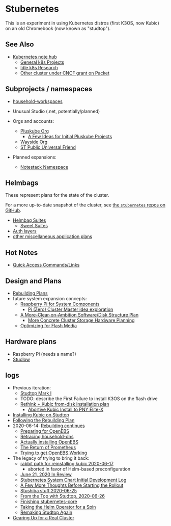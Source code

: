 # Stubernetes

This is an experiment in using Kubernetes distros (first K3OS, now Kubic) on an old Chromebook (now known as "studtop").

## See Also

- [Kubernetes note hub](f7ab56ca-06db-4c96-808f-4d0b0ee47819.md)
  - [General k8s Projects](950653f7-1ddf-4a58-a8bd-e3d2df544bb4.md)
  - [Idle k8s Research](fe193832-2ffa-4cd4-a458-ec2c73cbe9b3.md)
  - [Other cluster under CNCF grant on Packet](a7a77b82-cf6d-4837-93f3-4371018f7f7a.md)

## Subprojects / namespaces

- [household-workspaces](98583255-8ee5-4d4d-aade-92dbdde01f63.md)

- Unusual Studio (.net, potentially/planned)
- Orgs and accounts:
  - [Pluskube Org](5a693b09-a5ea-4305-a375-2aaff05f1048.md)
    - [A Few Ideas for Initial Pluskube Projects](7febb0b3-9449-4b79-94e8-35c7f90e489e.md)
  - [Wayside Org](3d49b071-e0f1-4c21-99f0-c8be7b2361dc.md)
  - [ST Public Universal Friend](1b61dbdc-5013-4ca8-825e-6d49db1eca61.md)
- Planned expansions:
  - [Notestack Namespace](40517705-1f53-4629-8fe3-cc6733bcf3b0.md)

## Helmbags

These represent plans for the state of the cluster.

For a more up-to-date snapshot of the cluster, see [the `stubernetes` repos on GitHub](https://github.com/search?q=user%3Astuartpb+stubernetes).

- [Helmbag Suites](a6b94843-8569-4a45-a25d-ae69a2d9fc22.md)
  - [Sweet Suites](24f2321c-bb1a-4f89-a820-5d74409ae1bb.md)
- [Auth layers](3742c69e-5707-449a-a23c-ae56f2931114.md)
- [other miscellaneous application plans](2f104233-0b1b-46c0-a60a-ff2ceadff47b.md)

## Hot Notes

- [Quick Access Commands/Links](8b628486-97a4-4439-a7ab-8cde0c7b6b59.md)

## Design and Plans

- [Rebuilding Plans](9e684107-b6e6-4ef5-9541-41db74ccf19c.md)
- future system expansion concepts:
  - [Raspberry Pi for System Components](c25a1b6a-875b-4fde-96c0-98464511170b.md)
    - [Pi (Zero) Cluster Master idea exploration](0350472e-ecb7-4e9f-a50b-48595cd95204.md)
  - [A More-Clear-on-Ambition Software/Disk Structure Plan](eca090fd-7edb-4d56-9a5b-6f1836b1412c.md)
    - [More Concrete Cluster Storage Hardware Planning](72c757ac-be67-4aec-8fe6-42892e0e88d3.md)
  - [Optimizing for Flash Media](e64f550b-a14e-4ca8-a68a-0b88a07051e1.md)

## Hardware plans

- Raspberry Pi (needs a name?)
- [Studlow](5ad7f8ad-00fa-4df1-b99c-aba20b89f222.md)

## logs

- Previous iteration:
  - [Studtop Mark I](9af1ee19-ac0a-46e1-8a9c-d6815a455f4f.md)
  - TODO: describe the First Failure to install K3OS on the flash drive
  - [Rethink + Kubic from-disk installation plan](7de423da-53fb-499d-bd6c-59fb5d004163.md)
    - [Abortive Kubic Install to PNY Elite-X](3e9a1fd5-79c0-45ee-bf29-bffb9ed6a004.md)
- [Installing Kubic on Studtop](55aeedd3-c454-4e9f-bd5c-09c654d62965.md)
- [Following the Rebuilding Plan](2d2421e6-4ef4-4a37-aaa8-bd6fa0f81a0d.md)
- 2020-06-14: [Rebuilding continues](623a3875-457f-4655-b193-5d169fb12823.md)
  - [Preparing for OpenEBS](4fcce049-7817-4182-9330-4a2ee9803b1e.md)
  - [Retracing household-dns](4094f9be-62eb-430c-9292-1728894718fe.md)
  - [Actually installing OpenEBS](4cbb0df2-0ef7-4678-a394-a1e547069804.md)
  - [The Return of Prometheus](535fc2bc-7b0d-4b98-a7a3-f3562334ef97.md)
  - [Trying to get OpenEBS Working](4d85dd50-a1f9-414b-bbfb-fdc9605e888d.md)
- The legacy of trying to bring it back:
  - [rabbit path for reinstalling kubic 2020-06-17](58ebafed-21df-46da-9c7a-ff91f51f06f8.md)
    - aborted in favor of Helm-based preconfiguration
  - [June 21, 2020 In Review](f47d1085-edfa-4235-918b-ddabe244fd25.md)
  - [Stubernetes System Chart Initial Development Log](d481eba0-4317-4f18-b73f-1b054da8da68.md)
  - [A Few More Thoughts Before Starting the Rollout](bec6a91c-70ff-4e05-ad7f-727e5cfc8189.md)
  - [Stushiba stuff 2020-06-25](0be90453-0c7d-4933-ba5d-2cde2c280c1a.md)
  - [From the Top with Studtop, 2020-06-26](6424e19b-9fe0-4439-9058-b53b8fabddab.md)
  - [Finishing stubernetes-core](fb2a6c6b-1c10-495d-a6b6-c07424dcf2fa.md)
  - [Taking the Helm Operator for a Spin](04fe421b-e2d6-4a20-8b92-f23f04758d78.md)
  - [Remaking Studtop Again](107bcbcb-42dc-44f0-9f64-4b5a98ba6af9.md)
- [Gearing Up for a Real Cluster](57c1ba36-272f-41e8-b12e-fa2e164718d7.md)
